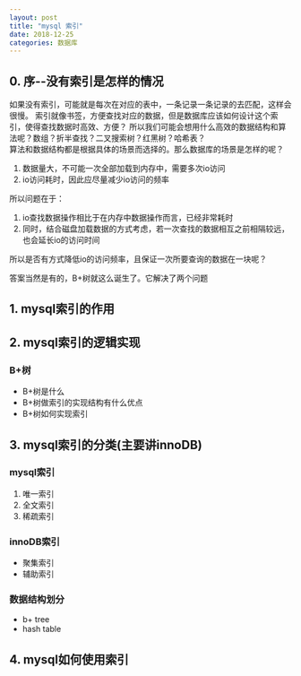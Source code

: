 ```yaml
---
layout: post
title: "mysql 索引"
date: 2018-12-25
categories: 数据库
---
```


## 0. 序--没有索引是怎样的情况
如果没有索引，可能就是每次在对应的表中，一条记录一条记录的去匹配，这样会很慢。
索引就像书签，方便查找对应的数据，但是数据库应该如何设计这个索引，使得查找数据时高效、方便？
所以我们可能会想用什么高效的数据结构和算法呢？数组？折半查找？二叉搜索树？红黑树？哈希表？  
算法和数据结构都是根据具体的场景而选择的。那么数据库的场景是怎样的呢？
1. 数据量大，不可能一次全部加载到内存中，需要多次io访问
2. io访问耗时，因此应尽量减少io访问的频率  

所以问题在于：
1. io查找数据操作相比于在内存中数据操作而言，已经非常耗时 
2. 同时，结合磁盘加载数据的方式考虑，若一次查找的数据相互之前相隔较远，也会延长io的访问时间  

所以是否有方式降低io的访问频率，且保证一次所要查询的数据在一块呢？

答案当然是有的，B+树就这么诞生了。它解决了两个问题

## 1. mysql索引的作用
## 2. mysql索引的逻辑实现
### B+树
- B+树是什么
- B+树做索引的实现结构有什么优点
- B+树如何实现索引

## 3. mysql索引的分类(主要讲innoDB)
### mysql索引
1. 唯一索引
2. 全文索引
3. 稀疏索引

### innoDB索引
- 聚集索引
- 辅助索引

### 数据结构划分
- b+ tree
- hash table

## 4. mysql如何使用索引
